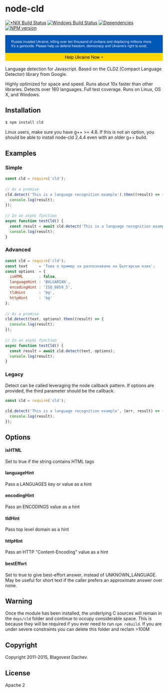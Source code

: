 # node-cld
[![*NIX Build Status](https://secure.travis-ci.org/dachev/node-cld.png)](https://travis-ci.org/dachev/node-cld)
[![Windows Build Status](https://ci.appveyor.com/api/projects/status/github/dachev/node-cld?svg=true&retina=true)](https://ci.appveyor.com/project/dachev/node-cld)
[![Dependencies](https://david-dm.org/dachev/node-cld.png)](https://david-dm.org/dachev/node-cld)
[![NPM version](https://badge.fury.io/js/cld.svg)](http://badge.fury.io/js/cld)

[![Stand With Ukraine](https://raw.githubusercontent.com/vshymanskyy/StandWithUkraine/main/banner2-direct.svg)](https://stand-with-ukraine.pp.ua)

Language detection for Javascript. Based on the CLD2 (Compact Language Detector) library from Google.

Highly optimized for space and speed. Runs about 10x faster than other libraries. Detects over 160 languages. Full test coverage. Runs on Linux, OS X, and Windows.

## Installation

```bash
$ npm install cld
```

Linux users, make sure you have g++ >= 4.8. If this is not an option, you should be able to install node-cld 2.4.4 even with an older g++ build.

## Examples
### Simple
```js
const cld = require('cld');

// As a promise
cld.detect('This is a language recognition example').then((result) => {
  console.log(result);
});

// In an async function
async function testCld() {
  const result = await cld.detect('This is a language recognition example');
  console.log(result);
}
```

### Advanced
```js
const cld = require('cld');
const text     = 'Това е пример за разпознаване на Български език';
const options  = {
  isHTML       : false,
  languageHint : 'BULGARIAN',
  encodingHint : 'ISO_8859_5',
  tldHint      : 'bg',
  httpHint     : 'bg'
};

// As a promise
cld.detect(text, options).then((result) => {
  console.log(result);
});

// In an async function
async function testCld() {
  const result = await cld.detect(text, options);
  console.log(result);
}
```

### Legacy
Detect can be called leveraging the node callback pattern. If options are provided, the third parameter should be the callback.
```javascript
const cld = require('cld');

cld.detect('This is a language recognition example', (err, result) => {
  console.log(result);
});
```

## Options

#### isHTML

Set to true if the string contains HTML tags

#### languageHint

Pass a LANGUAGES key or value as a hint

#### encodingHint

Pass an ENCODINGS value as a hint

#### tldHint

Pass top level domain as a hint

#### httpHint

Pass an HTTP "Content-Encoding" value as a hint

#### bestEffort

Set to true to give best-effort answer, instead of UNKNOWN_LANGUAGE. May be useful for
short text if the caller prefers an approximate answer over none.

## Warning
Once the module has been installed, the underlying C sources will remain in the ```deps/cld``` folder and continue to occupy considerable space. This is because they will be required if you ever need to run `npm rebuild`. If you are under severe constraints you can delete this folder and reclam >100M

## Copyright
Copyright 2011-2015, Blagovest Dachev.

## License
Apache 2
